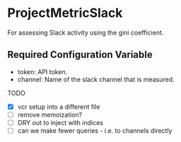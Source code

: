 ProjectMetricSlack
==================

For assessing Slack activity using the gini coefficient.

Required Configuration Variable
-------------------------------

- token: API token.
- channel: Name of the slack channel that is measured.

TODO 

* [x] vcr setup into a different file
* [ ] remove memoization?
* [ ] DRY out to inject with indices
* [ ] can we make fewer queries - i.e. to channels directly
